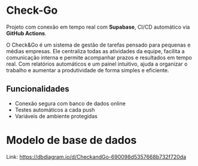 # Check-Go
Projeto com conexão em tempo real com **Supabase**, CI/CD automático via **GitHub Actions**.

O Check&Go é um sistema de gestão de tarefas pensado para pequenas e médias empresas. Ele centraliza todas as atividades da equipe, facilita a comunicação interna e permite acompanhar prazos e resultados em tempo real. Com relatórios automáticos e um painel intuitivo, ajuda a organizar o trabalho e aumentar a produtividade de forma simples e eficiente.

## Funcionalidades
- Conexão segura com banco de dados online
- Testes automáticos a cada push
- Variáveis de ambiente protegidas

# Modelo de base de dados
Link: https://dbdiagram.io/d/CheckandGo-690098d5357668b732f720da

